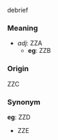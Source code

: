debrief
### Meaning
+ _adj_: ZZA
	+ __eg__: ZZB

### Origin

ZZC

### Synonym

__eg__: ZZD

+ ZZE


